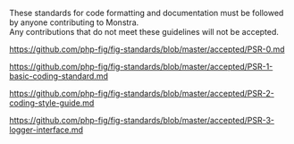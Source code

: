 <p>These standards for code formatting and documentation must be followed by anyone contributing to Monstra.<br>Any contributions that do not meet these guidelines will not be accepted.</p>



<p>

<a href="https://github.com/php-fig/fig-standards/blob/master/accepted/PSR-0.md">https://github.com/php-fig/fig-standards/blob/master/accepted/PSR-0.md</a><br>

<a href="https://github.com/php-fig/fig-standards/blob/master/accepted/PSR-1-basic-coding-standard.md">https://github.com/php-fig/fig-standards/blob/master/accepted/PSR-1-basic-coding-standard.md</a><br>

<a href="https://github.com/php-fig/fig-standards/blob/master/accepted/PSR-2-coding-style-guide.md">https://github.com/php-fig/fig-standards/blob/master/accepted/PSR-2-coding-style-guide.md</a><br>

<a href="https://github.com/php-fig/fig-standards/blob/master/accepted/PSR-3-logger-interface.md">https://github.com/php-fig/fig-standards/blob/master/accepted/PSR-3-logger-interface.md</a><br>

</p>
